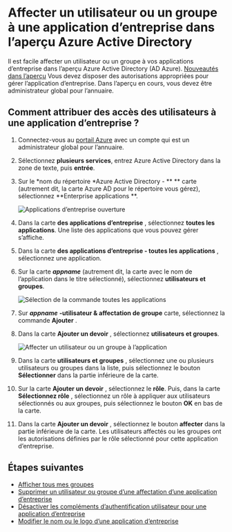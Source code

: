<properties
    pageTitle="Affecter un utilisateur ou un groupe à une application d’entreprise dans l’aperçu Azure Active Directory | Microsoft Azure"
    description="Comment sélectionner une application d’entreprise pour un utilisateur ou groupe lui associer dans Azure Active Directory"
    services="active-directory"
    documentationCenter=""
    authors="curtand"
    manager="femila"
    editor=""/>

<tags
    ms.service="active-directory"
    ms.workload="identity"
    ms.tgt_pltfrm="na"
    ms.devlang="na"
    ms.topic="article"
    ms.date="10/03/2016"
    ms.author="curtand"/>

# <a name="assign-a-user-or-group-to-an-enterprise-app-in-azure-active-directory-preview"></a>Affecter un utilisateur ou un groupe à une application d’entreprise dans l’aperçu Azure Active Directory

Il est facile affecter un utilisateur ou un groupe à vos applications d’entreprise dans l’aperçu Azure Active Directory (AD Azure). [Nouveautés dans l’aperçu](active-directory-preview-explainer.md) Vous devez disposer des autorisations appropriées pour gérer l’application d’entreprise. Dans l’aperçu en cours, vous devez être administrateur global pour l’annuaire.

## <a name="how-do-i-assign-user-access-to-an-enterprise-app"></a>Comment attribuer des accès des utilisateurs à une application d’entreprise ?

1. Connectez-vous au [portail Azure](https://portal.azure.com) avec un compte qui est un administrateur global pour l’annuaire.

2. Sélectionnez **plusieurs services**, entrez Azure Active Directory dans la zone de texte, puis **entrée**.

3. Sur le *nom du répertoire *Azure Active Directory - ** ** carte (autrement dit, la carte Azure AD pour le répertoire vous gérez), sélectionnez **Enterprise applications **.

    ![Applications d’entreprise ouverture](./media/active-directory-coreapps-assign-user-azure-portal/open-enterprise-apps.png)

4. Dans la carte **des applications d’entreprise** , sélectionnez **toutes les applications**. Une liste des applications que vous pouvez gérer s’affiche.

5. Dans la carte **des applications d’entreprise - toutes les applications** , sélectionnez une application.

6. Sur la carte ***appname*** (autrement dit, la carte avec le nom de l’application dans le titre sélectionné), sélectionnez **utilisateurs et groupes**.

    ![Sélection de la commande toutes les applications](./media/active-directory-coreapps-assign-user-azure-portal/select-app-users.png)

7. Sur ***appname*** **-utilisateur & affectation de groupe** carte, sélectionnez la commande **Ajouter** .

8. Dans la carte **Ajouter un devoir** , sélectionnez **utilisateurs et groupes**.

    ![Affecter un utilisateur ou un groupe à l’application](./media/active-directory-coreapps-assign-user-azure-portal/assign-users.png)

9. Dans la carte **utilisateurs et groupes** , sélectionnez une ou plusieurs utilisateurs ou groupes dans la liste, puis sélectionnez le bouton **Sélectionner** dans la partie inférieure de la carte.

10. Sur la carte **Ajouter un devoir** , sélectionnez le **rôle**. Puis, dans la carte **Sélectionnez rôle** , sélectionnez un rôle à appliquer aux utilisateurs sélectionnés ou aux groupes, puis sélectionnez le bouton **OK** en bas de la carte.

11. Dans la carte **Ajouter un devoir** , sélectionnez le bouton **affecter** dans la partie inférieure de la carte. Les utilisateurs affectés ou les groupes ont les autorisations définies par le rôle sélectionné pour cette application d’entreprise.

## <a name="next-steps"></a>Étapes suivantes

- [Afficher tous mes groupes](active-directory-groups-view-azure-portal.md)
- [Supprimer un utilisateur ou groupe d’une affectation d’une application d’entreprise](active-directory-coreapps-remove-assignment-azure-portal.md)
- [Désactiver les compléments d’authentification utilisateur pour une application d’entreprise](active-directory-coreapps-disable-app-azure-portal.md)
- [Modifier le nom ou le logo d’une application d’entreprise](active-directory-coreapps-change-app-logo-user-azure-portal.md)
